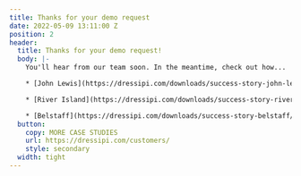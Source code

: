 ```yaml
---
title: Thanks for your demo request
date: 2022-05-09 13:11:00 Z
position: 2
header:
  title: Thanks for your demo request!
  body: |-
    You'll hear from our team soon. In the meantime, check out how...

    * [John Lewis](https://dressipi.com/downloads/success-story-john-lewis/) increased revenue with outfit recommendations

    * [River Island](https://dressipi.com/downloads/success-story-river-island/) increased revenue by 6% in 12 months

    * [Belstaff](https://dressipi.com/downloads/success-story-belstaff/) increased email revenue by 69% with personalized recommendations
  button:
    copy: MORE CASE STUDIES
    url: https://dressipi.com/customers/
    style: secondary
  width: tight
---
```


